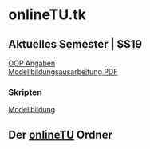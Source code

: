 # onlineTU.tk
## Aktuelles Semester | SS19 

[OOP Angaben](http://oop.onlinetu.tk) <br />
[Modellbildungsausarbeitung PDF](http://mb.onlinetu.tk/latex/Modelbildung.pdf)

### Skripten 

[Modellbildung](https://www.acin.tuwien.ac.at/file/teaching/bachelor/modellbildung/VU_Modellbildung_2019.pdf)

## Der [onlineTU](https://drive.google.com/drive/folders/0B4WtRWLhHJBBN0JPQjNULU1rT00) Ordner
